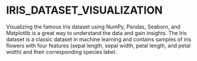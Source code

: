 # IRIS_DATASET_VISUALIZATION
Visualizing the famous Iris dataset using NumPy, Pandas, Seaborn, and Matplotlib is a great way to understand the data and gain insights. The Iris dataset is a classic dataset in machine learning and contains samples of iris flowers with four features (sepal length, sepal width, petal length, and petal width) and their corresponding species label.
